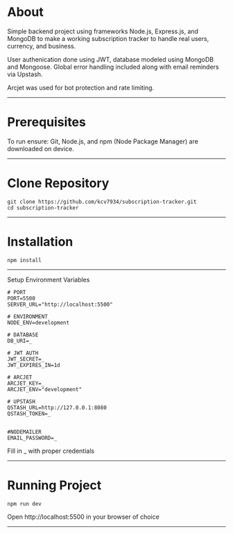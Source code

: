 # About

Simple backend project using frameworks Node.js, Express.js, and MongoDB to make a working subscription tracker to handle real users, currency, and business.

User authenication done using JWT, database modeled using MongoDB and Mongoose. Global error handling included along with email reminders via Upstash.

Arcjet was used for bot protection and rate limiting.

****

# Prerequisites 

To run ensure: Git, Node.js, and npm (Node Package Manager) are downloaded on device.

***

# Clone Repository

```
git clone https://github.com/kcv7934/subscription-tracker.git 
cd subscription-tracker
```

****

# Installation

```
npm install
```

*******

Setup Environment Variables

```
# PORT
PORT=5500
SERVER_URL="http://localhost:5500"

# ENVIRONMENT
NODE_ENV=development

# DATABASE
DB_URI=_

# JWT AUTH
JWT_SECRET=_
JWT_EXPIRES_IN=1d

# ARCJET
ARCJET_KEY=_
ARCJET_ENV="development"

# UPSTASH 
QSTASH_URL=http://127.0.0.1:8080
QSTASH_TOKEN=_


#NODEMAILER
EMAIL_PASSWORD=_
```

Fill in _ with proper credentials

***

# Running Project

```
npm run dev
```

Open http://localhost:5500 in your browser of choice

***

